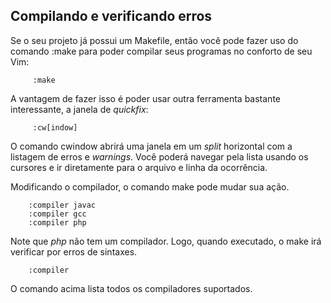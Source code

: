 Compilando e verificando erros
------------------------------

Se o seu projeto já possui um Makefile, então você pode
fazer uso do comando :make para poder compilar seus
programas no conforto de seu Vim:

         :make

A vantagem de fazer isso é poder usar outra ferramenta bastante
interessante, a janela de *quickfix*:

         :cw[indow]

O comando cwindow abrirá uma janela em um
*split* horizontal com a listagem de erros e
*warnings*. Você poderá navegar pela lista usando os
cursores e ir diretamente para o arquivo e linha da ocorrência.

Modificando o compilador, o comando make pode mudar sua
ação.

        :compiler javac
        :compiler gcc
        :compiler php

Note que *php* não tem um compilador. Logo, quando
executado, o make irá verificar por erros de sintaxes.

        :compiler

O comando acima lista todos os compiladores suportados.